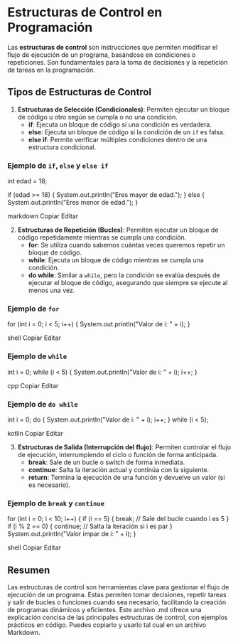 # Estructuras de Control en Programación

Las **estructuras de control** son instrucciones que permiten modificar el flujo de ejecución de un programa, basándose en condiciones o repeticiones. Son fundamentales para la toma de decisiones y la repetición de tareas en la programación.

## Tipos de Estructuras de Control

1. **Estructuras de Selección (Condicionales)**: Permiten ejecutar un bloque de código u otro según se cumpla o no una condición.
   - **if**: Ejecuta un bloque de código si una condición es verdadera.
   - **else**: Ejecuta un bloque de código si la condición de un `if` es falsa.
   - **else if**: Permite verificar múltiples condiciones dentro de una estructura condicional.

### Ejemplo de `if`, `else` y `else if`

int edad = 18;

if (edad >= 18) { System.out.println("Eres mayor de edad."); } else { System.out.println("Eres menor de edad."); }

markdown
Copiar
Editar

2. **Estructuras de Repetición (Bucles)**: Permiten ejecutar un bloque de código repetidamente mientras se cumpla una condición.
   - **for**: Se utiliza cuando sabemos cuántas veces queremos repetir un bloque de código.
   - **while**: Ejecuta un bloque de código mientras se cumpla una condición.
   - **do while**: Similar a `while`, pero la condición se evalúa después de ejecutar el bloque de código, asegurando que siempre se ejecute al menos una vez.

### Ejemplo de `for`

for (int i = 0; i < 5; i++) { System.out.println("Valor de i: " + i); }

shell
Copiar
Editar

### Ejemplo de `while`

int i = 0; while (i < 5) { System.out.println("Valor de i: " + i); i++; }

cpp
Copiar
Editar

### Ejemplo de `do while`

int i = 0; do { System.out.println("Valor de i: " + i); i++; } while (i < 5);

kotlin
Copiar
Editar

3. **Estructuras de Salida (Interrupción del flujo)**: Permiten controlar el flujo de ejecución, interrumpiendo el ciclo o función de forma anticipada.
   - **break**: Sale de un bucle o switch de forma inmediata.
   - **continue**: Salta la iteración actual y continúa con la siguiente.
   - **return**: Termina la ejecución de una función y devuelve un valor (si es necesario).

### Ejemplo de `break` y `continue`

for (int i = 0; i < 10; i++) { if (i == 5) { break; // Sale del bucle cuando i es 5 } if (i % 2 == 0) { continue; // Salta la iteración si i es par } System.out.println("Valor impar de i: " + i); }

shell
Copiar
Editar

## Resumen
Las estructuras de control son herramientas clave para gestionar el flujo de ejecución de un programa. Estas permiten tomar decisiones, repetir tareas y salir de bucles o funciones cuando sea necesario, facilitando la creación de programas dinámicos y eficientes.
Este archivo .md ofrece una explicación concisa de las principales estructuras de control, con ejemplos prácticos en código. Puedes copiarlo y usarlo tal cual en un archivo Markdown.